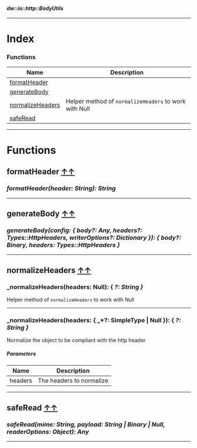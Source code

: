 #### _dw::io::http::BodyUtils_
__________________________________________



# Index

### Functions
| Name | Description|
|------|------------|
| [formatHeader](#formatheader-index ) | |
| [generateBody](#generatebody-index ) | |
| [normalizeHeaders](#normalizeheaders-index ) | Helper method of `normalizeHeaders` to work with Null|
| [safeRead](#saferead-index ) | |









__________________________________________


# Functions

## **formatHeader** [↑↑](#index )

### _formatHeader(header: String): String_


__________________________________________


## **generateBody** [↑↑](#index )

### _generateBody(config: { body?: Any, headers?: Types::HttpHeaders, writerOptions?: Dictionary<Any> }): { body?: Binary, headers: Types::HttpHeaders }_


__________________________________________


## **normalizeHeaders** [↑↑](#index )

### _normalizeHeaders(headers: Null): { _?: String }_

Helper method of `normalizeHeaders` to work with Null
__________________________________________

### _normalizeHeaders(headers: { _*?: SimpleType | Null }): { _?: String }_

Normalize the object to be compliant with the http header

##### Parameters

| Name   | Description|
|--------|------------|
| headers | The headers to normalize|

__________________________________________


## **safeRead** [↑↑](#index )

### _safeRead(mime: String, payload: String | Binary | Null, readerOptions: Object): Any_


__________________________________________






